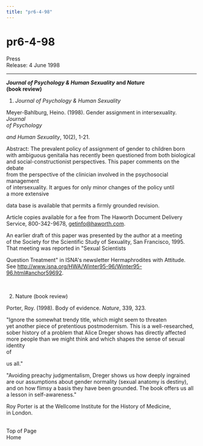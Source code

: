 ```yaml
---
title: "pr6-4-98"
---
```


# pr6-4-98

  
  


  
 Press  
Release: 4 June 1998  
  


* * *

  
  
**_Journal of Psychology & Human Sexuality_ and _Nature_  
(book review)**</P>  
  


1. _Journal of Psychology & Human Sexuality_

  
  


Meyer-Bahlburg, Heino. (1998). Gender assignment in intersexuality. _Journal  
of Psychology_  
  
_and Human Sexuality_, 10(2), 1-21.

  
  


Abstract: The prevalent policy of assignment of gender to children born  
with ambiguous genitalia has recently been questioned from both biological  
and social-constructionist perspectives. This paper comments on the debate  
from the perspective of the clinician involved in the psychosocial management  
of intersexuality. It argues for only minor changes of the policy until  
a more extensive  
  
data base is available that permits a firmly grounded revision.

  
  


Article copies available for a fee from The Haworth Document Delivery  
Service, 800-342-9678, getinfo@haworth.com.

  
  


An earlier draft of this paper was presented by the author at a meeting  
of the Society for the Scientific Study of Sexuality, San Francisco, 1995.  
That meeting was reported in "Sexual Scientists  
  
Question Treatment" in ISNA's newsletter Hermaphrodites with Attitude.  
See http://www.isna.org/HWA/Winter95-96/Winter95-96.html#anchor59692.  
  
  
&nbsp;

  
  


2. Nature (book review)

  
  


Porter, Roy. (1998). Body of evidence. _Nature_, 339, 323.

  
  


"Ignore the somewhat trendy title, which might seem to threaten  
yet another piece of pretentious postmodernism. This is a well-researched,  
sober history of a problem that Alice Dreger shows has directly affected  
more people than we might think and which shapes the sense of sexual identity  
of  
  
us all."

  
  


"Avoiding preachy judgmentalism, Dreger shows us how deeply ingrained  
are our assumptions about gender normality (sexual anatomy is destiny),  
and on how flimsy a basis they have been grounded. The book offers us all  
a lesson in self-awareness."

  
  


Roy Porter is at the Wellcome Institute for the History of Medicine,  
in London.

  
  


&nbsp;&nbsp;&nbsp;&nbsp;&nbsp;&nbsp;&nbsp;&nbsp;&nbsp;&nbsp;&nbsp;&nbsp;&nbsp;&nbsp;&nbsp;&nbsp;&nbsp;&nbsp;&nbsp;&nbsp;&nbsp;&nbsp;&nbsp;&nbsp;&nbsp;&nbsp;&nbsp;&nbsp;&nbsp;&nbsp;&nbsp;&nbsp;&nbsp;&nbsp;&nbsp;&nbsp;&nbsp;&nbsp;&nbsp;&nbsp;&nbsp;&nbsp;&nbsp;&nbsp;&nbsp;&nbsp;  
Top of Page&nbsp;&nbsp;&nbsp;&nbsp;&nbsp;&nbsp;&nbsp;&nbsp;&nbsp;&nbsp;&nbsp;&nbsp;&nbsp;&nbsp;&nbsp;&nbsp;&nbsp;&nbsp;&nbsp;&nbsp;&nbsp;&nbsp;&nbsp;&nbsp;&nbsp;&nbsp;&nbsp;  
Home  
  
&nbsp;  
  
&nbsp;  
  
&nbsp;